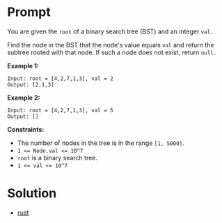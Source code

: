 # Prompt
You are given the `root` of a binary search tree (BST) and an integer `val`.

Find the node in the BST that the node's value equals `val` and return the subtree rooted with that node. If such a node does not exist, return `null`.

**Example 1:**
```
Input: root = [4,2,7,1,3], val = 2
Output: [2,1,3]
```

**Example 2:**
```
Input: root = [4,2,7,1,3], val = 5
Output: []
```

**Constraints:**
* The number of nodes in the tree is in the range `[1, 5000]`.
* `1 <= Node.val <= 10^7`
* `root` is a binary search tree.
* `1 <= val <= 10^7`

# Solution
* [rust](search_in_a_binary_search_tree.rs)
